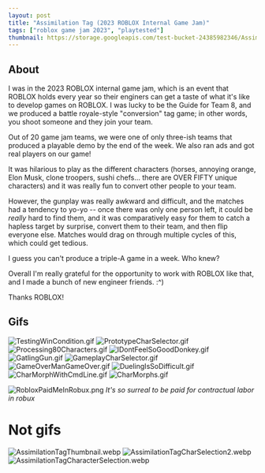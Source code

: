 ```yaml
---
layout: post
title: "Assimilation Tag (2023 ROBLOX Internal Game Jam)"
tags: ["roblox game jam 2023", "playtested"]
thumbnail: https://storage.googleapis.com/test-bucket-24385982346/AssimilationTag/GameplayCharSelector.gif
---
```


## About

I was in the 2023 ROBLOX internal game jam, which is an event that ROBLOX holds every year so their enginers can get a taste of what it's like to develop games on ROBLOX. I was lucky to be the Guide for Team 8, and we produced a battle royale-style "conversion" tag game; in other words, you shoot someone and they join your team. 

Out of 20 game jam teams, we were one of only three-ish teams that produced a playable demo by the end of the week. We also ran ads and got real players on our game!

It was hilarious to play as the different characters (horses, annoying orange, Elon Musk, clone troopers, sushi chefs... there are OVER FIFTY unique characters) and it was really fun to convert other people to your team.

However, the gunplay was really awkward and difficult, and the matches had a tendency to yo-yo -- once there was only one person left, it could be *really* hard to find them, and it was comparatively easy for them to catch a hapless target by surprise, convert them to their team, and then flip everyone else. Matches would drag on through multiple cycles of this, which could get tedious.

I guess you can't produce a triple-A game in a week. Who knew?

Overall I'm really grateful for the opportunity to work with ROBLOX like that, and I made a bunch of new engineer friends. :^)

Thanks ROBLOX!

## Gifs

![TestingWinCondition.gif](https://storage.googleapis.com/test-bucket-24385982346/AssimilationTag/TestingWinCondition.gif)
![PrototypeCharSelector.gif](https://storage.googleapis.com/test-bucket-24385982346/AssimilationTag/PrototypeCharSelector.gif)
![Processing80Characters.gif](https://storage.googleapis.com/test-bucket-24385982346/AssimilationTag/Processing80Characters.gif)
![IDontFeelSoGoodDonkey.gif](https://storage.googleapis.com/test-bucket-24385982346/AssimilationTag/IDontFeelSoGoodDonkey.gif)
![GatlingGun.gif](https://storage.googleapis.com/test-bucket-24385982346/AssimilationTag/GatlingGun.gif)
![GameplayCharSelector.gif](https://storage.googleapis.com/test-bucket-24385982346/AssimilationTag/GameplayCharSelector.gif)
![GameOverManGameOver.gif](https://storage.googleapis.com/test-bucket-24385982346/AssimilationTag/GameOverManGameOver.gif)
![DuelingIsSoDifficult.gif](https://storage.googleapis.com/test-bucket-24385982346/AssimilationTag/DuelingIsSoDifficult.gif)
![CharMorphWithCmdLine.gif](https://storage.googleapis.com/test-bucket-24385982346/AssimilationTag/CharMorphWithCmdLine.gif)
![CharMorphs.gif](https://storage.googleapis.com/test-bucket-24385982346/AssimilationTag/CharMorphs.gif)

![RobloxPaidMeInRobux.png](https://storage.googleapis.com/test-bucket-24385982346/AssimilationTag/RobloxPaidMeInRobux.png)
_It's so surreal to be paid for contractual labor in robux_

# Not gifs

![AssimilationTagThumbnail.webp](https://storage.googleapis.com/test-bucket-24385982346/AssimilationTag/AssimilationTagThumbnail.webp)
![AssimilationTagCharSelection2.webp](https://storage.googleapis.com/test-bucket-24385982346/AssimilationTag/AssimilationTagCharSelection2.webp)
![AssimilationTagCharacterSelection.webp](https://storage.googleapis.com/test-bucket-24385982346/AssimilationTag/AssimilationTagCharacterSelection.webp)

